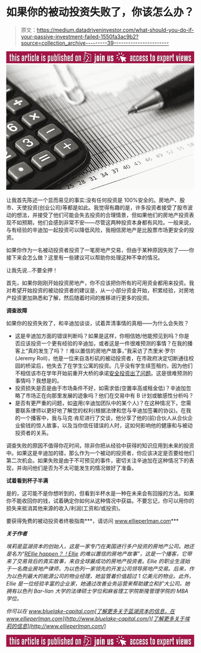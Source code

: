 # 如果你的被动投资失败了，你该怎么办？

> 原文：<https://medium.datadriveninvestor.com/what-should-you-do-if-your-passive-investment-failed-1550fa3ac9b2?source=collection_archive---------39----------------------->

[![](img/76bdba0bab7d1642b97153a15212c296.png)](http://www.track.datadriveninvestor.com/ExpertViewTeali1)![](img/73f3124fa6a6e68bca5af74a35f9df7c.png)

让我首先陈述一个显而易见的事实:没有任何投资是 100%安全的。房地产、股市、天使投资(创业公司)等都是如此。我觉得有趣的是，许多投资者接受了股市波动的想法，并接受了他们可能会失去投资的合理情景，但如果他们的房地产投资表现不如预期，他们会感到非常不安——尽管这两种投资本身都有风险。一般来说，与有经验的辛迪加一起投资可以降低风险，我相信房地产是比股票市场更安全的投资。

如果你作为一名被动投资者投资了一笔房地产交易，但由于某种原因失败了——你接下来会怎么做？这里有一些建议可以帮助你处理这种不幸的情况。

让我先说…不要全押！

首先，如果你刚刚开始投资房地产，你不应该把你所有的可用资金都用来投资。我对希望开始投资的被动投资者的建议是，从一小部分资金开始，积累经验，对房地产投资更加熟悉和了解，然后随着时间的推移进行更多的投资。

**调查故障**

如果你的投资失败了，和辛迪加谈谈，试着弄清事情的真相——为什么会失败？

*   这是辛迪加方面的错误判断吗？如果是这样，你相信她/他能预见到吗？你是否应该投资一个更有经验的辛迪加，或者这是一件很难预测的事情？在我的播客上“真的发生了吗？！难以置信的房地产故事，”我采访了杰里米·罗尔(Jeremy Roll)，他是一位来自洛杉矶的被动投资者，在市政府决定切断通往校园的桥梁后，他失去了在学生公寓的投资。几乎没有学生续签租约，因为他们不相信该市在学年开始前重开大桥的承诺[安全投资出了问题](http://unbelievable-real-estate-stories.libsyn.com/safe-investment-gone-bad-with-jeremy-roll)。这是很难预测的事情吗？我想是的。
*   投资损失是否是由于市场条件不好，如需求低(空置率高或租金低)？辛迪加忽略了市场正在向那里发展的迹象吗？他们在交易中有 B 计划或敏感性分析吗？
*   是否有更严重的问题，如盗用(辛迪加团队中的某个人)？在这种情况下，您需要联系律师以更好地了解您的权利(根据法律和您与辛迪加签署的协议)。在我的一个播客中，我与马克·肯尼进行了交谈，他分享了他的(前)合伙人从合伙企业偷钱的惊人故事，以及当你信任错误的人时，这如何影响他的健康和与被动投资者的关系。

调查失败的原因不值得你花时间，除非你把从经验中获得的知识应用到未来的投资中。如果这是辛迪加的错，那么作为一个被动的投资者，你应该决定是否要给他们第二次机会。如果失败是由于不可预见的事件，密切关注辛迪加在这种情况下的表现，并询问他们是否为不太可能发生的情况做好了准备。

**试着看到杯子半满**

是的，这可能不是你想听到的，但看到半杯水是一种在未来会有回报的方法。如果你不能收回你的钱，试着确定你如何从这种情况中获益。不要忘记，你可以用你的损失来抵消其他来源的收入/利润(工资和/或投资)。

要获得免费的被动投资者终极指南***，请访问 www.ellieperlman.com***

***关于作者***

*埃莉是蓝湖资本的创始人，这是一家专门在美国进行多户投资的房地产公司。她还是名为“[REllie happen？！Ellie](https://www.ellieyogev.com/podcast) 的难以置信的房地产故事”，这是一个播客，它带来了交易背后的真实故事，来自全球最成功的房地产投资者。Ellie 的职业生涯始于一名商业房地产律师，为以色列一家领先的开发公司领导房地产交易。后来，作为以色列最大的能源公司的物业经理，她监管着价值超过 1 亿美元的物业。此外，Ellie 是一位经验丰富的企业家，她通过改善业务运营来帮助建立和扩大公司。她拥有以色列 Bar-Ilan 大学的法律硕士学位和麻省理工学院斯隆管理学院的 MBA 学位。*

*你可以在 www.bluelake-capital.com[了解更多关于蓝湖资本的信息，在 www.ellieperlman.com](http://www.bluelake-capital.com/)[了解更多关于埃莉的信息](http://www.ellieperlman.com/)*

*[![](img/32614a6963ce6f188b0435a215d36c84.png)](http://www.track.datadriveninvestor.com/ExpertViewI1B)*